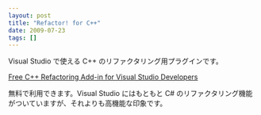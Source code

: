 ```yaml
---
layout: post
title: "Refactor! for C++"
date: 2009-07-23
tags: []
---
```


Visual Studio で使える C++ のリファクタリング用プラグインです。

[Free C++ Refactoring Add-in for Visual Studio Developers](http://www.devexpress.com/Products/Visual_Studio_Add-in/RefactorCPP/)

無料で利用できます。Visual Studio にはもともと C# のリファクタリング機能がついていますが、それよりも高機能な印象です。
